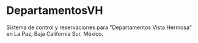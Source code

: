 # DepartamentosVH

Sistema de control y reservaciones para "Departamentos Vista Hermosa" en La Paz, Baja California Sur, México.
